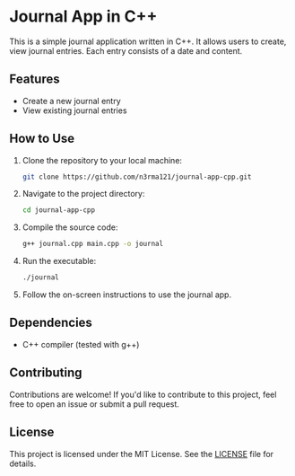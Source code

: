 # Journal App in C++

This is a simple journal application written in C++. It allows users to create, view journal entries. Each entry consists of a  date and content.

## Features

- Create a new journal entry
- View existing journal entries

## How to Use

1. Clone the repository to your local machine:

    ```sh
    git clone https://github.com/n3rma121/journal-app-cpp.git
    ```

2. Navigate to the project directory:

    ```sh
    cd journal-app-cpp
    ```

3. Compile the source code:

    ```sh
    g++ journal.cpp main.cpp -o journal
    ```

4. Run the executable:

    ```sh
    ./journal
    ```

5. Follow the on-screen instructions to use the journal app.

## Dependencies

- C++ compiler (tested with g++)

## Contributing

Contributions are welcome! If you'd like to contribute to this project, feel free to open an issue or submit a pull request.

## License

This project is licensed under the MIT License. See the [LICENSE](LICENSE) file for details.
